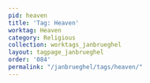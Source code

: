 ```yaml
---
pid: heaven
title: 'Tag: Heaven'
worktag: Heaven
category: Religious
collection: worktags_janbrueghel
layout: tagpage_janbrueghel
order: '084'
permalink: "/janbrueghel/tags/heaven/"
---
```

